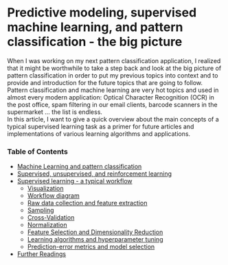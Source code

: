 # Predictive modeling, supervised machine learning, and pattern classification - the big picture


When I was working on my next pattern classification application, I realized that it might be worthwhile to take a step back and look at the big picture of pattern classification in order to put my previous topics into context and to provide and introduction for the future topics that are going to follow.  
Pattern classification and machine learning are very hot topics and used in almost every modern application: Optical Character Recognition (OCR) in the post office, spam filtering in our email clients, barcode scanners in the supermarket ... the list is endless.  
In this article, I want to give a quick overview about the main concepts of a typical supervised learning task as a primer for future articles and implementations of various learning algorithms and applications.


<a class="mk-toclify" id="table-of-contents"></a>

### Table of Contents

- [Machine Learning and pattern classification](#machine-learning-and-pattern-classification)
- [Supervised, unsupervised, and reinforcement learning](#supervised-unsupervised-and-reinforcement-learning)
- [Supervised learning - a typical workflow](#supervised-learning-a-typical-workflow)
    - [Visualization](#visualization)
    - [Workflow diagram](#workflow-diagram)
    - [Raw data collection and feature extraction](#raw-data-collection-and-feature-extraction)
    - [Sampling](#sampling)
    - [Cross-Validation](#cross-validation)
    - [Normalization](#normalization)
    - [Feature Selection and Dimensionality Reduction](#feature-selection-and-dimensionality-reduction)
    - [Learning algorithms and hyperparameter tuning](#learning-algorithms-and-hyperparameter-tuning)
    - [Prediction-error metrics and model selection](#prediction-error-metrics-and-model-selection)
- [Further Readings](#further-readings)
